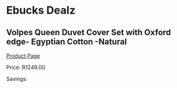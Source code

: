 
# Ebucks Dealz
## Volpes Queen Duvet Cover Set with Oxford edge- Egyptian Cotton -Natural
[Product Page](https://www.ebucks.com/web/shop/productSelected.do?prodId=1162691881&catId=363628279)

Price: R1249.00

Savings: 


	